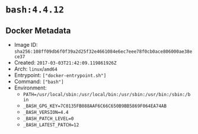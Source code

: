 # `bash:4.4.12`

## Docker Metadata

- Image ID: `sha256:108ff09db6f0f39a2d25f32e4661084e6ec7eee78f0cb0ace806000ae38ece37`
- Created: `2017-03-03T21:42:09.119861926Z`
- Arch: `linux`/`amd64`
- Entrypoint: `["docker-entrypoint.sh"]`
- Command: `["bash"]`
- Environment:
  - `PATH=/usr/local/sbin:/usr/local/bin:/usr/sbin:/usr/bin:/sbin:/bin`
  - `_BASH_GPG_KEY=7C0135FB088AAF6C66C650B9BB5869F064EA74AB`
  - `_BASH_VERSION=4.4`
  - `_BASH_PATCH_LEVEL=0`
  - `_BASH_LATEST_PATCH=12`
